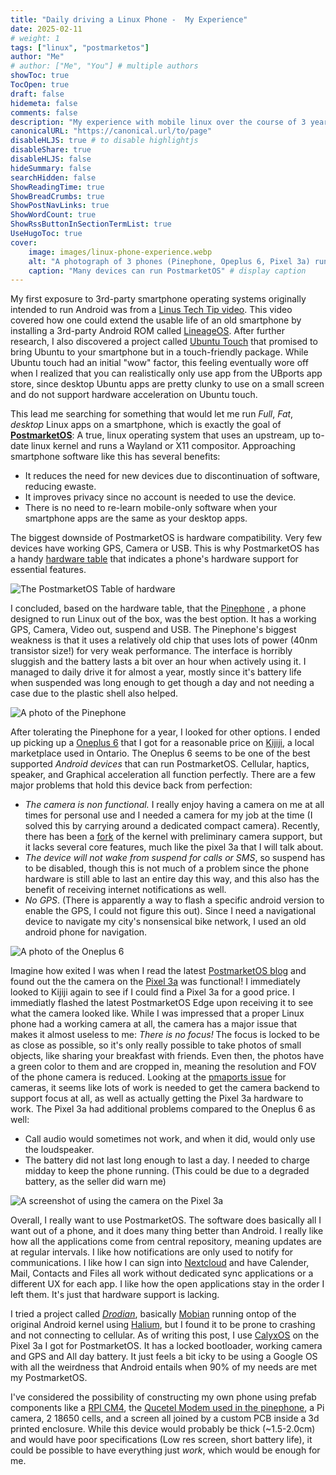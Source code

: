 ```yaml
---
title: "Daily driving a Linux Phone -  My Experience"
date: 2025-02-11
# weight: 1
tags: ["linux", "postmarketos"]
author: "Me"
# author: ["Me", "You"] # multiple authors
showToc: true
TocOpen: true
draft: false
hidemeta: false
comments: false
description: "My experience with mobile linux over the course of 3 years"
canonicalURL: "https://canonical.url/to/page"
disableHLJS: true # to disable highlightjs
disableShare: true
disableHLJS: false
hideSummary: false
searchHidden: false
ShowReadingTime: true
ShowBreadCrumbs: true
ShowPostNavLinks: true
ShowWordCount: true
ShowRssButtonInSectionTermList: true
UseHugoToc: true
cover:
    image: images/linux-phone-experience.webp
    alt: "A photograph of 3 phones (Pinephone, Opeplus 6, Pixel 3a) running firefox on PostmarketOS displaying postmarketos.org" # alt text
    caption: "Many devices can run PostmarketOS" # display caption
---
```

My first exposure to 3rd-party smartphone operating systems originally intended to run Android was from a [Linus Tech Tip video](https://youtu.be/BsHtfLh6azw). This video covered how one could extend the usable life of an old smartphone by installing a 3rd-party Android ROM called [LineageOS](https://lineageos.org/). After further research, I also discovered a project called [Ubuntu Touch](https://devices.ubuntu-touch.io/) that promised to bring Ubuntu to your smartphone but in a touch-friendly package. While Ubuntu touch had an initial "wow" factor, this feeling eventually wore off when I realized that you can realistically only use app from the UBports app store, since desktop Ubuntu apps are pretty clunky to use on a small screen and do not support hardware acceleration on Ubuntu touch. 

This lead me searching for something that would let me run *Full*, *Fat*, *desktop* Linux apps on a smartphone, which is exactly the goal of [**PostmarketOS**](https://postmarketos.org): A true, linux operating system that uses an upstream, up to-date linux kernel and runs a Wayland or X11 compositor. Approaching smartphone software like this has several benefits:
* It reduces the need for new devices due to discontinuation of software, reducing ewaste.
* It improves privacy since no account is needed to use the device.
* There is no need to re-learn mobile-only software when your smartphone apps are the same as your desktop apps.

The biggest downside of PostmarketOS is hardware compatibility. Very few devices have working GPS, Camera or USB. This is why PostmarketOS has a handy [hardware table](https://wiki.postmarketos.org/wiki/Devices) that indicates a phone's hardware support for essential features.

![The PostmarketOS Table of hardware](images/pmos-table.png#center)


I concluded, based on the hardware table, that the [Pinephone](https://pine64.org/devices/pinephone/) , a phone designed to run Linux out of the box, was the best option. It has a working GPS, Camera, Video out, suspend and USB. The Pinephone's biggest weakness is that it uses a relatively old chip that uses lots of power (40nm transistor size!) for very weak performance. The interface is horribly sluggish and the battery lasts a bit over an hour when actively using it. I managed to daily drive it for almost a year, mostly since it's battery life when suspended was long enough to get though a day and not needing a case due to the plastic shell also helped.

![A photo of the Pinephone](images/pinephone.jpg#center)

After tolerating the Pinephone for a year, I looked for other options. I ended up picking up a [Oneplus 6](https://wiki.postmarketos.org/wiki/OnePlus_6_(oneplus-enchilada)) that I got for a reasonable price on [Kijiji](https://kijiji.ca), a local marketplace used in Ontario. The Oneplus 6 seems to be one of the best supported _Android devices_ that can run PostmarketOS. Cellular, haptics, speaker, and Graphical acceleration all function perfectly. There are a few major problems that hold this device back from perfection:
* _The camera is non functional._ I really enjoy having a camera on me at all times for personal use and I needed a camera for my job at the time (I solved this by carrying around a dedicated compact camera). Recently, there has been a [fork](https://gitlab.postmarketos.org/postmarketOS/pmaports/-/merge_requests/6148) of the kernel with preliminary camera support, but it lacks several core features, much like the pixel 3a that I will talk about.
* _The device will not wake from suspend for calls or SMS_, so suspend has to be disabled, though this is not much of a problem since the phone hardware is still able to last an entire day this way, and this also has the benefit of receiving internet notifications as well. 
* _No GPS_. (There is apparently a way to flash a specific android version to enable the GPS, I could not figure this out). Since I need a navigational device to navigate my city's nonsensical bike network, I used an old android phone for navigation.

![A photo of the Oneplus 6](images/oneplus.jpg#center)

Imagine how exited I was when I read the latest [PostmarketOS blog](https://postmarketos.org/blog/2024/08/25/pmOS-update-2024-08/) and found out the the camera on the [Pixel 3a](https://wiki.postmarketos.org/wiki/Google_Pixel_3a_(google-sargo)) was functional! I immediately looked to Kijiji again to see if I could find a Pixel 3a for a good price. I immediatly flashed the latest PostmarketOS Edge upon receiving it to see what the camera looked like. While I was impressed that a proper Linux phone had a working camera at all, the camera has a major issue that makes it almost useless to me: _There is no focus!_ The focus is locked to be as close as possible, so it's only really possible to take photos of small objects, like sharing your breakfast with friends. Even then, the photos have a green color to them and are cropped in, meaning the resolution and FOV of the phone camera is reduced. Looking at the [pmaports issue](https://gitlab.postmarketos.org/postmarketOS/pmaports/-/issues/3235) for cameras, it seems like lots of work is needed to get the camera backend to support focus at all, as well as actually getting the Pixel 3a hardware to work. The Pixel 3a had additional problems compared to the Oneplus 6 as well:
* Call audio would sometimes not work, and when it did, would only use the loudspeaker.
* The battery did not last long enough to last a day. I needed to charge midday to keep the phone running. (This could be due to a degraded battery, as the seller did warn me)

![A screenshot of using the camera on the Pixel 3a](images/sargo-cam-demo.jpg#center)

Overall, I really want to use PostmarketOS. The software does basically all I want out of a phone, and it does many thing better than Android. I really like how all the applications come from  central repository, meaning updates are at regular intervals. I like how notifications are only used to notify for communications. I like how I can sign into [Nextcloud](https://nextcloud.com/) and have Calender, Mail, Contacts and Files all work without dedicated sync applications or a different UX for each app. I like how the open applications stay in the order I left them. It's just that hardware support is lacking. 

I tried a project called [_Drodian_](https://droidian.org/), basically [Mobian](https://mobian-project.org/) running ontop of the original Android kernel using [Halium](https://halium.org/), but I found it to be prone to crashing and not connecting to cellular. As of writing this post, I use [CalyxOS](https://calyxos.org/que) on the Pixel 3a I got for PostmarketOS. It has a locked bootloader, working camera and GPS and All day battery. It just feels a bit icky to be using a Google OS with all the weirdness that Android entails when 90% of my needs are met my PostmarketOS.

I've considered the possibility of constructing my own phone using prefab components like a [RPI CM4](https://www.raspberrypi.com/products/compute-module-4/?variant=raspberry-pi-cm4001000), the [Qucetel Modem used in the pinephone](https://www.quectel.com/product/lte-eg25-g/), a Pi camera, 2 18650 cells, and a screen all joined by a custom PCB inside a 3d printed enclosure. While this device would probably be thick (~1.5-2.0cm) and would have poor specifications (Low res screen, short battery life), it could be possible to have everything just _work_, which would be enough for me.